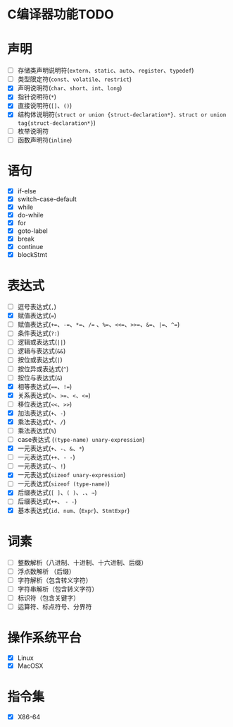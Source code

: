 # C编译器功能TODO

# 声明

- [ ]  存储类声明说明符(`extern`、`static`、`auto`、`register`、`typedef`)
- [ ]  类型限定符(`const`、`volatile`、`restrict`)
- [x]  声明说明符(`char`、`short`、`int`、`long`)
- [x]  指针说明符(`*`)
- [x]  直接说明符(`[]`、`()`)
- [x]  结构体说明符(`struct or union {struct-declaration*}、struct or union tag{struct-declaration*}`)
- [ ]  枚举说明符
- [ ]  函数声明符(`inline`)

# 语句

- [x]  if-else
- [x]  switch-case-default
- [x]  while
- [x]  do-while
- [x]  for
- [x]  goto-label
- [x]  break
- [x]  continue
- [x]  blockStmt

# 表达式

- [ ]  逗号表达式(`,`)
- [x]  赋值表达式(`=`)
- [ ]  赋值表达式(`+=`、`-=`、`*=`、`/=` 、`%=`、`<<=`、`>>=`、`&=`、`|=`、`^=`)
- [ ]  条件表达式(`?:`)
- [ ]  逻辑或表达式(`||`)
- [ ]  逻辑与表达式(`&&`)
- [ ]  按位或表达式(`|`)
- [ ]  按位异或表达式(`^`)
- [ ]  按位与表达式(`&`)
- [x]  相等表达式(`==`、`!=`)
- [x]  关系表达式(`>`、`>=`、`<`、`<=`)
- [ ]  移位表达式(`<<`、`>>`)
- [x]  加法表达式(`+`、`-`)
- [x]  乘法表达式(`*`、`/`)
- [ ]  乘法表达式(`%`)
- [ ]  case表达式 (`(type-name) unary-expression`)
- [x]  一元表达式(`+`、`-`、`&`、`*`)
- [ ]  一元表达式(`++`、`- -`)
- [ ]  一元表达式(`~`、`!`)
- [x]  一元表达式(`sizeof unary-expression`)
- [ ]  一元表达式(`sizeof (type-name)`)
- [x]  后缀表达式(`[ ]`、`( )`、`.`、`→`)
- [ ]  后缀表达式(`++`、 `- -`)
- [x]  基本表达式(`id`、`num`、(`Expr`)、`StmtExpr`)

# 词素

- [ ]  整数解析（八进制、十进制、十六进制、后缀）
- [ ]  浮点数解析 （后缀）
- [ ]  字符解析（包含转义字符）
- [ ]  字符串解析（包含转义字符）
- [ ]  标识符（包含关键字）
- [ ]  运算符、标点符号、分界符

# 操作系统平台

- [x]  Linux
- [x]  MacOSX

# 指令集

- [x]  X86-64
